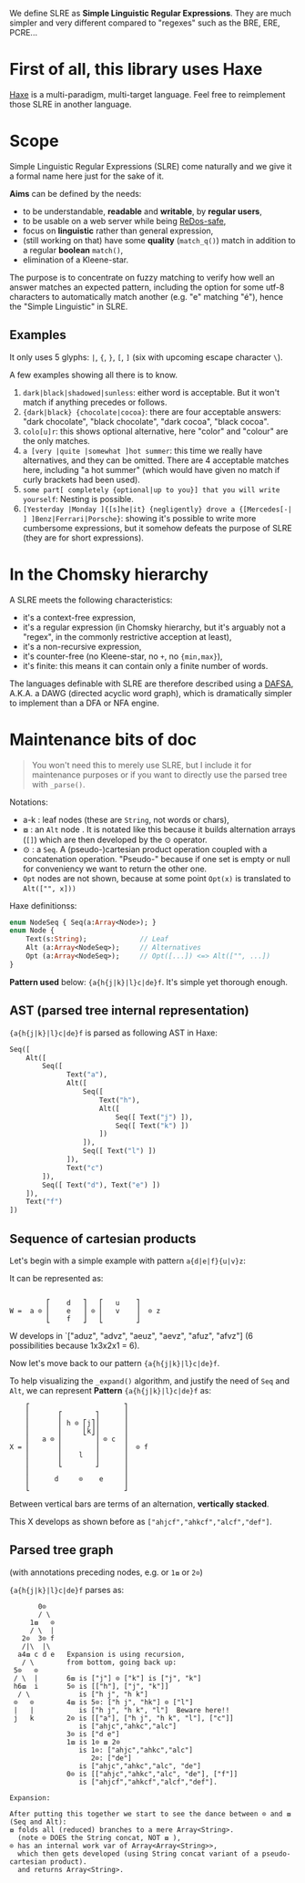 We define SLRE as **Simple Linguistic Regular Expressions**. They are much simpler and very different compared to "regexes" such as the BRE, ERE, PCRE...

# First of all, this library uses Haxe

[Haxe](https://www.haxe.org) is a multi-paradigm, multi-target language. Feel free to reimplement those SLRE in another language.

# Scope

Simple Linguistic Regular Expressions (SLRE) come naturally and we give it a formal name here just for the sake of it. 

**Aims** can be defined by the needs:

* to be understandable, **readable** and **writable**, by **regular users**,
* to be usable on a web server while being [ReDos-safe](https://en.wikipedia.org/wiki/Regular_expression_Denial_of_Service),
* focus on **linguistic** rather than general expression,  
* (still working on that) have some **quality** (`match_q()`) match in addition to a regular **boolean** `match()`, 
* elimination of a Kleene-star.

The purpose is to concentrate on fuzzy matching to verify how well an answer matches an expected pattern, including the option for some utf-8 characters to automatically match another (e.g. "e"  matching "é"), hence the "Simple Linguistic" in SLRE.

## Examples

It only uses 5 glyphs: `|`, `{`, `}`, `[`, `]` (six with upcoming escape character `\`).

A few examples showing all there is to know.

1. `dark|black|shadowed|sunless`: either word is acceptable. But it won't match if anything precedes or follows.
2. `{dark|black} {chocolate|cocoa}`: there are four acceptable answers: "dark chocolate", "black chocolate", "dark cocoa", "black cocoa". 
3. `colo[u]r`: this shows optional alternative, here "color" and "colour" are the only matches.
4. `a [very |quite |somewhat ]hot summer`: this time we really have alternatives, and they can be omitted. There are 4 acceptable matches here, including "a hot summer" (which would have given no match if curly brackets had been used).
5. `some part[ completely {optional|up to you}] that you will write yourself`: Nesting is possible.
6. `[Yesterday |Monday ]{[s]he|it} {negligently} drove a {[Mercedes[-| ] ]Benz|Ferrari|Porsche}`: showing it's possible to write more cumbersome expressions, but it somehow defeats the purpose of SLRE (they are for short expressions).

# In the Chomsky hierarchy

A SLRE meets the following characteristics:

* it's a context-free expression,
* it's a regular expression (in Chomsky hierarchy, but it's arguably not a "regex", in the commonly restrictive acception at least),
* it's a non-recursive expression,
* it's counter-free (no Kleene-star, no `+`, no `{min,max}`),
* it's finite: this means it can contain only a finite number of words.

The languages definable with SLRE are therefore described using a [DAFSA](https://en.wikipedia.org/wiki/Deterministic_acyclic_finite_state_automaton), A.K.A. a DAWG (directed acyclic word graph), which is dramatically simpler to implement than a DFA or NFA engine. 

# Maintenance bits of doc

> You won't need this to merely use SLRE, but I include it for maintenance purposes or if you want to directly use the parsed tree with `_parse()`.

Notations: 

- a-k : leaf nodes (these are `String`, not words or chars),
- ⧇ : an `Alt` node . It is notated like this because it builds alternation arrays (`[]`) which are then developed by the ⊙ operator. 
- ⊙ : a `Seq`. A (pseudo-)cartesian product operation coupled with a concatenation operation. "Pseudo-" because if one set is empty or null for conveniency we want to return the other one.
- `Opt` nodes are not shown, because at some point `Opt(x)` is translated to `Alt(["", x]))`

Haxe definitionss:

```haxe
enum NodeSeq { Seq(a:Array<Node>); }
enum Node {
    Text(s:String);             // Leaf
    Alt (a:Array<NodeSeq>);     // Alternatives
    Opt (a:Array<NodeSeq>);     // Opt([...]) <=> Alt(["", ...])
}
```

**Pattern used** below: `{a{h{j|k}|l}c|de}f`. It's simple yet thorough enough.

## AST (parsed tree internal representation)

`{a{h{j|k}|l}c|de}f` is parsed as following AST in Haxe:

```haxe
Seq([
    Alt([
        Seq([ 
              Text("a"), 
              Alt([
                  Seq([ 
                      Text("h"), 
                      Alt([
                          Seq([ Text("j") ]), 
                          Seq([ Text("k") ])
                      ])
                  ]),
                  Seq([ Text("l") ])
              ]),
              Text("c") 
        ]),
        Seq([ Text("d"), Text("e") ])          
    ]), 
    Text("f")
])
```

## Sequence of cartesian products

Let's begin with a simple example with pattern `a{d|e|f}{u|v}z`:

It can be represented as:
```
                       
         ⎡    d   ⎤   ⎡   u    ⎤         
W =  a ⊙ ⎢    e   ⎥ ⊙ ⎢   v    ⎥  ⊙ z          
         ⎣    f   ⎦   ⎣        ⎦
```

W develops in `["aduz", "advz", "aeuz", "aevz", "afuz", "afvz"] (6 possibilities because 1x3x2x1 = 6).

Now let's move back to our pattern `{a{h{j|k}|l}c|de}f`.

To help visualizing the `_expand()` algorithm, and justify the need of `Seq` and `Alt`, we can represent **Pattern** `{a{h{j|k}|l}c|de}f` as:

```
    ⎡                       ⎤
    ⎢       ⎡        ⎤      ⎥         
    ⎢       ⎢ h ⊙ ⎡j⎤⎥      ⎥
    ⎢       ⎢     ⎣k⎦⎥      ⎥
    ⎢   a ⊙ ⎢        ⎥ ⊙ c  ⎥           
X = ⎢       ⎢        ⎥      ⎥  ⊙ f
    ⎢       ⎢    l   ⎥      ⎥
    ⎢       ⎣        ⎦      ⎥
    ⎢                       ⎥
    ⎢      d     ⊙    e     ⎥
    ⎣                       ⎦
```

Between vertical bars are terms of an alternation, **vertically stacked**. 

This X develops as shown before as `["ahjcf","ahkcf","alcf","def"]`.

## Parsed tree graph

(with annotations preceding nodes, e.g. or `1⧇` or `2⊙`)

`{a{h{j|k}|l}c|de}f` parses as:

```
       0⊙
       / \
     1⧇   ⊙
     / \  |
   2⊙  3⊙ f
   /|\  |\
  a4⧇ c d e   Expansion is using recursion,
   / \        from bottom, going back up:
 5⊙   ⊙
 / \  |       6⧇ is ["j"] ⊙ ["k"] is ["j", "k"] 
 h6⧇  i       5⊙ is [["h"], ["j", "k"]]
  / \            is ["h j", "h k"] 
 ⊙   ⊙        4⧇ is 5⊙: ["h j", "hk"] ⊙ ["l"]
 |   |           is ["h j", "h k", "l"]  Beware here!! 
 j   k        2⊙ is [["a"], ["h j", "h k", "l"], ["c"]]
                 is ["ahjc","ahkc","alc"]
              3⊙ is ["d e"]
              1⧇ is 1⊙ ⧇ 2⊙
                 is 1⊙: ["ahjc","ahkc","alc"]
                    2⊙: ["de"]
                 is ["ahjc","ahkc","alc", "de"]
              0⊙ is [["ahjc","ahkc","alc", "de"], ["f"]]
                 is ["ahjcf","ahkcf","alcf","def"].

Expansion:

After putting this together we start to see the dance between ⊙ and ⧇ (Seq and Alt):
⧇ folds all (reduced) branches to a mere Array<String>.
  (note ⊙ DOES the String concat, NOT ⧇ ),
⊙ has an internal work var of Array<Array<String>>,
  which then gets developed (using String concat variant of a pseudo-cartesian product).
  and returns Array<String>.
```

